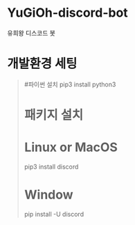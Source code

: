 # YuGiOh-discord-bot
유희왕 디스코드 봇

# 개발환경 세팅
> #파이썬 설치
> pip3 install python3
> # 패키지 설치
> # Linux or MacOS
> pip3 install discord
> # Window
> pip install -U discord
